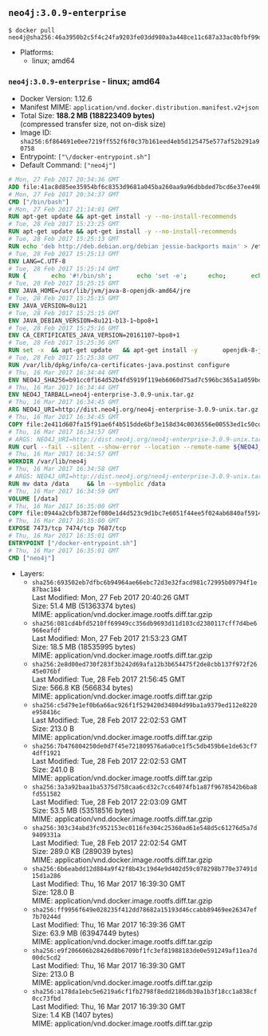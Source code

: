 ## `neo4j:3.0.9-enterprise`

```console
$ docker pull neo4j@sha256:46a3950b2c5f4c24fa9203fe03dd980a3a448ce11c687a33ac0bfbf99d705c1c
```

-	Platforms:
	-	linux; amd64

### `neo4j:3.0.9-enterprise` - linux; amd64

-	Docker Version: 1.12.6
-	Manifest MIME: `application/vnd.docker.distribution.manifest.v2+json`
-	Total Size: **188.2 MB (188223409 bytes)**  
	(compressed transfer size, not on-disk size)
-	Image ID: `sha256:6f864691e0ee7219ff552f6f0c37b161eed4eb5d125475e577af52b291a90758`
-	Entrypoint: `["\/docker-entrypoint.sh"]`
-	Default Command: `["neo4j"]`

```dockerfile
# Mon, 27 Feb 2017 20:34:36 GMT
ADD file:41ac8d85ee35954bf6c8353d9681a045ba260aa9a96dbbded7bcd6e37ee49bea in / 
# Mon, 27 Feb 2017 20:34:37 GMT
CMD ["/bin/bash"]
# Mon, 27 Feb 2017 21:14:01 GMT
RUN apt-get update && apt-get install -y --no-install-recommends 		ca-certificates 		curl 		wget 	&& rm -rf /var/lib/apt/lists/*
# Tue, 28 Feb 2017 15:23:25 GMT
RUN apt-get update && apt-get install -y --no-install-recommends 		bzip2 		unzip 		xz-utils 	&& rm -rf /var/lib/apt/lists/*
# Tue, 28 Feb 2017 15:25:13 GMT
RUN echo 'deb http://deb.debian.org/debian jessie-backports main' > /etc/apt/sources.list.d/jessie-backports.list
# Tue, 28 Feb 2017 15:25:13 GMT
ENV LANG=C.UTF-8
# Tue, 28 Feb 2017 15:25:14 GMT
RUN { 		echo '#!/bin/sh'; 		echo 'set -e'; 		echo; 		echo 'dirname "$(dirname "$(readlink -f "$(which javac || which java)")")"'; 	} > /usr/local/bin/docker-java-home 	&& chmod +x /usr/local/bin/docker-java-home
# Tue, 28 Feb 2017 15:25:15 GMT
ENV JAVA_HOME=/usr/lib/jvm/java-8-openjdk-amd64/jre
# Tue, 28 Feb 2017 15:25:15 GMT
ENV JAVA_VERSION=8u121
# Tue, 28 Feb 2017 15:25:15 GMT
ENV JAVA_DEBIAN_VERSION=8u121-b13-1~bpo8+1
# Tue, 28 Feb 2017 15:25:16 GMT
ENV CA_CERTIFICATES_JAVA_VERSION=20161107~bpo8+1
# Tue, 28 Feb 2017 15:25:36 GMT
RUN set -x 	&& apt-get update 	&& apt-get install -y 		openjdk-8-jre-headless="$JAVA_DEBIAN_VERSION" 		ca-certificates-java="$CA_CERTIFICATES_JAVA_VERSION" 	&& rm -rf /var/lib/apt/lists/* 	&& [ "$JAVA_HOME" = "$(docker-java-home)" ]
# Tue, 28 Feb 2017 15:25:38 GMT
RUN /var/lib/dpkg/info/ca-certificates-java.postinst configure
# Thu, 16 Mar 2017 16:34:44 GMT
ENV NEO4J_SHA256=b91cc0f164d52b4fd5919f119eb6060d75ad7c596bc365a1a059bc0423a11f18
# Thu, 16 Mar 2017 16:34:44 GMT
ENV NEO4J_TARBALL=neo4j-enterprise-3.0.9-unix.tar.gz
# Thu, 16 Mar 2017 16:34:45 GMT
ARG NEO4J_URI=http://dist.neo4j.org/neo4j-enterprise-3.0.9-unix.tar.gz
# Thu, 16 Mar 2017 16:34:45 GMT
COPY file:2e411d607fa15f91ae6f4b515dde6bf3e158d34c0036556e00553ed1c50cd63d in /tmp/ 
# Thu, 16 Mar 2017 16:34:57 GMT
# ARGS: NEO4J_URI=http://dist.neo4j.org/neo4j-enterprise-3.0.9-unix.tar.gz
RUN curl --fail --silent --show-error --location --remote-name ${NEO4J_URI}     && echo "${NEO4J_SHA256} ${NEO4J_TARBALL}" | sha256sum --check --quiet -     && tar --extract --file ${NEO4J_TARBALL} --directory /var/lib     && mv /var/lib/neo4j-* /var/lib/neo4j     && rm ${NEO4J_TARBALL}
# Thu, 16 Mar 2017 16:34:57 GMT
WORKDIR /var/lib/neo4j
# Thu, 16 Mar 2017 16:34:58 GMT
# ARGS: NEO4J_URI=http://dist.neo4j.org/neo4j-enterprise-3.0.9-unix.tar.gz
RUN mv data /data     && ln --symbolic /data
# Thu, 16 Mar 2017 16:34:59 GMT
VOLUME [/data]
# Thu, 16 Mar 2017 16:35:00 GMT
COPY file:0944a2cbfb3872ef080e1d4d523c9d1bc7e6051f44ee5f024ab6840af5914b11 in /docker-entrypoint.sh 
# Thu, 16 Mar 2017 16:35:00 GMT
EXPOSE 7473/tcp 7474/tcp 7687/tcp
# Thu, 16 Mar 2017 16:35:01 GMT
ENTRYPOINT ["/docker-entrypoint.sh"]
# Thu, 16 Mar 2017 16:35:01 GMT
CMD ["neo4j"]
```

-	Layers:
	-	`sha256:693502eb7dfbc6b94964ae66ebc72d3e32facd981c72995b09794f1e87bac184`  
		Last Modified: Mon, 27 Feb 2017 20:40:26 GMT  
		Size: 51.4 MB (51363374 bytes)  
		MIME: application/vnd.docker.image.rootfs.diff.tar.gzip
	-	`sha256:081cd4bfd5210ff69949cc356db9693d11d103cd2380117cff7d4be6966eafdf`  
		Last Modified: Mon, 27 Feb 2017 21:53:23 GMT  
		Size: 18.5 MB (18535995 bytes)  
		MIME: application/vnd.docker.image.rootfs.diff.tar.gzip
	-	`sha256:2e8d00ed730f283f3b242d69afa12b3b654475f2de8cbb137f972f2645e076bf`  
		Last Modified: Tue, 28 Feb 2017 21:56:45 GMT  
		Size: 566.8 KB (566834 bytes)  
		MIME: application/vnd.docker.image.rootfs.diff.tar.gzip
	-	`sha256:c5d79e1ef0b6a66ac926f1f529420d34804d99ba1a9379ed112e8220e958416c`  
		Last Modified: Tue, 28 Feb 2017 22:02:53 GMT  
		Size: 213.0 B  
		MIME: application/vnd.docker.image.rootfs.diff.tar.gzip
	-	`sha256:7b476804250de0d7f45e721809576a6a0ce1f5c5db459b6e1de63cf74dff1921`  
		Last Modified: Tue, 28 Feb 2017 22:02:53 GMT  
		Size: 241.0 B  
		MIME: application/vnd.docker.image.rootfs.diff.tar.gzip
	-	`sha256:3a3a92baa1ba5375d758caa6cd32c7cc64074fb1a87f9678542b6ba8fd551582`  
		Last Modified: Tue, 28 Feb 2017 22:03:09 GMT  
		Size: 53.5 MB (53518516 bytes)  
		MIME: application/vnd.docker.image.rootfs.diff.tar.gzip
	-	`sha256:303c34abd3fc952153ec0116fe304c25360ad61e548d5c61276d5a7d9409331a`  
		Last Modified: Tue, 28 Feb 2017 22:02:54 GMT  
		Size: 289.0 KB (289039 bytes)  
		MIME: application/vnd.docker.image.rootfs.diff.tar.gzip
	-	`sha256:6b6eabdd12d884a9f42f8b43c19d4e9d402d59c078298b770e37491d15d1a286`  
		Last Modified: Thu, 16 Mar 2017 16:39:30 GMT  
		Size: 128.0 B  
		MIME: application/vnd.docker.image.rootfs.diff.tar.gzip
	-	`sha256:ff9956f649e028235f412dd78682a15193d46ccabb89469ee26347ef7b70244d`  
		Last Modified: Thu, 16 Mar 2017 16:39:36 GMT  
		Size: 63.9 MB (63947449 bytes)  
		MIME: application/vnd.docker.image.rootfs.diff.tar.gzip
	-	`sha256:e9f206606b28426d8b6709bf1fc3ef81988183de0e591249af11ea7d00dc5cd2`  
		Last Modified: Thu, 16 Mar 2017 16:39:30 GMT  
		Size: 213.0 B  
		MIME: application/vnd.docker.image.rootfs.diff.tar.gzip
	-	`sha256:a178da1ebc5e6219a6cf1fb2798f8edd2186db30a1b3f18cc1a838cf0cc73fbd`  
		Last Modified: Thu, 16 Mar 2017 16:39:30 GMT  
		Size: 1.4 KB (1407 bytes)  
		MIME: application/vnd.docker.image.rootfs.diff.tar.gzip
